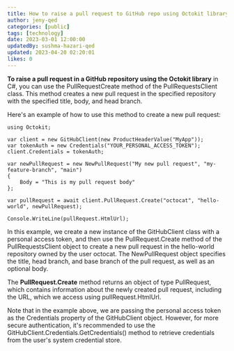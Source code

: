 ```yaml
---
title: How to raise a pull request to GitHub repo using Octokit library
author: jeny-qed
categories: [public]
tags: [technology]
date: 2023-03-01 12:00:00
updatedBy: sushma-hazari-qed
updated: 2023-04-20 02:20:01
likes: 0
---
```


**To raise a pull request in a GitHub repository using the Octokit library** in C#, you can use the PullRequestCreate method of the PullRequestsClient class. This method creates a new pull request in the specified repository with the specified title, body, and head branch.

Here's an example of how to use this method to create a new pull request:

```
using Octokit;

var client = new GitHubClient(new ProductHeaderValue("MyApp"));
var tokenAuth = new Credentials("YOUR_PERSONAL_ACCESS_TOKEN");
client.Credentials = tokenAuth;

var newPullRequest = new NewPullRequest("My new pull request", "my-feature-branch", "main")
{
    Body = "This is my pull request body"
};

var pullRequest = await client.PullRequest.Create("octocat", "hello-world", newPullRequest);

Console.WriteLine(pullRequest.HtmlUrl);
```

In this example, we create a new instance of the GitHubClient class with a personal access token, and then use the PullRequest.Create method of the PullRequestsClient object to create a new pull request in the hello-world repository owned by the user octocat. The NewPullRequest object specifies the title, head branch, and base branch of the pull request, as well as an optional body.

The **PullRequest.Create** method returns an object of type PullRequest, which contains information about the newly created pull request, including the URL, which we access using pullRequest.HtmlUrl.

Note that in the example above, we are passing the personal access token as the Credentials property of the GitHubClient object. However, for more secure authentication, it's recommended to use the GitHubClient.Credentials.GetCredentials() method to retrieve credentials from the user's system credential store.

